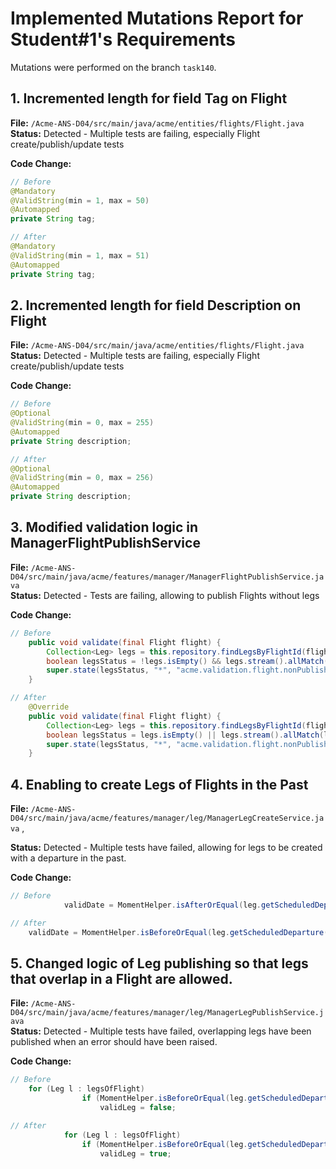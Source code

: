  # Implemented Mutations Report for Student#1's Requirements

Mutations were performed on the branch `task140`.

## 1. Incremented length for field Tag on Flight

**File:** `/Acme-ANS-D04/src/main/java/acme/entities/flights/Flight.java`  
**Status:** Detected - Multiple tests are failing, especially Flight create/publish/update tests

**Code Change:**
```java
// Before
@Mandatory
@ValidString(min = 1, max = 50)
@Automapped
private String tag;

// After
@Mandatory
@ValidString(min = 1, max = 51)
@Automapped
private String tag;
```

## 2. Incremented length for field Description on Flight

**File:** `/Acme-ANS-D04/src/main/java/acme/entities/flights/Flight.java`  
**Status:** Detected - Multiple tests are failing, especially Flight create/publish/update tests

**Code Change:**
```java
// Before
@Optional
@ValidString(min = 0, max = 255)
@Automapped
private String description;

// After
@Optional
@ValidString(min = 0, max = 256)
@Automapped
private String description;
```

## 3. Modified validation logic in ManagerFlightPublishService

**File:** `/Acme-ANS-D04/src/main/java/acme/features/manager/ManagerFlightPublishService.java`  
**Status:** Detected - Tests are failing, allowing to publish Flights without legs


**Code Change:**
```java
// Before
	public void validate(final Flight flight) {
		Collection<Leg> legs = this.repository.findLegsByFlightId(flight.getId());
		boolean legsStatus = !legs.isEmpty() && legs.stream().allMatch(l -> l.getDraftMode() == false);
		super.state(legsStatus, "*", "acme.validation.flight.nonPublishedLegs.message");
	}

// After
	@Override
	public void validate(final Flight flight) {
		Collection<Leg> legs = this.repository.findLegsByFlightId(flight.getId());
		boolean legsStatus = legs.isEmpty() || legs.stream().allMatch(l -> l.getDraftMode() == false);
		super.state(legsStatus, "*", "acme.validation.flight.nonPublishedLegs.message");
	}
```

## 4. Enabling to create Legs of Flights in the Past

**File:** `/Acme-ANS-D04/src/main/java/acme/features/manager/leg/ManagerLegCreateService.java` , 

**Status:** Detected - Multiple tests have failed, allowing for legs to be created with a departure in the past.

**Code Change:**
```java
// Before
			validDate = MomentHelper.isAfterOrEqual(leg.getScheduledDeparture(), currentMoment);

// After
	validDate = MomentHelper.isBeforeOrEqual(leg.getScheduledDeparture(), currentMoment);
```

## 5. Changed logic of Leg publishing so that legs that overlap in a Flight are allowed. 

**File:** `/Acme-ANS-D04/src/main/java/acme/features/manager/leg/ManagerLegPublishService.java`  
**Status:** Detected - Multiple tests have failed, overlapping legs have been published when an error should have been raised.

**Code Change:**
```java
// Before
	for (Leg l : legsOfFlight)
				if (MomentHelper.isBeforeOrEqual(leg.getScheduledDeparture(), l.getScheduledArrival()) && MomentHelper.isAfterOrEqual(leg.getScheduledArrival(), l.getScheduledDeparture()))
					validLeg = false;

// After
			for (Leg l : legsOfFlight)
				if (MomentHelper.isBeforeOrEqual(leg.getScheduledDeparture(), l.getScheduledArrival()) && MomentHelper.isAfterOrEqual(leg.getScheduledArrival(), l.getScheduledDeparture()))
					validLeg = true;
```
